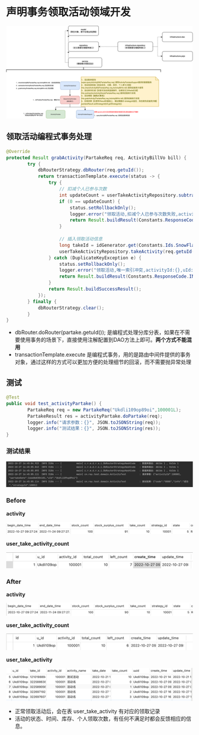 # 声明事务领取活动领域开发

![领域服务-编程式事务领取活动.drawio](images/领域服务-编程式事务领取活动.drawio.png)

## 领取活动编程式事务处理

```java
@Override
protected Result grabActivity(PartakeReq req, ActivityBillVo bill) {
        try {
            dbRouterStrategy.dbRouter(req.getuId());
            return transactionTemplate.execute(status -> {
                try {
                    // 扣减个人已参与次数
                    int updateCount = userTakeActivityRepository.subtractionLeftCount(req.getuId(), req.getActivityId(), bill.getActivityName(), bill.getTakeCount(), bill.getUserTakeLeftCount(),req.getPartakeDate());
                    if (0 == updateCount) {
                        status.setRollbackOnly();
                        logger.error("领取活动,扣减个人已参与次数失败,activityId:{},uId:{}",req.getActivityId(),req.getuId());
                        return Result.buildResult(Constants.ResponseCode.NO_UPDATE);
                    }

                    // 插入领取活动信息
                    long takeId = idGenerator.get(Constants.Ids.SnowFlake).nextId();
                    userTakeActivityRepository.takeActivity(req.getuId(),takeId, req.getActivityId(), bill.getActivityName(), req.getPartakeDate(), bill.getTakeCount(), bill.getUserTakeLeftCount());
                } catch (DuplicateKeyException e) {
                    status.setRollbackOnly();
                    logger.error("领取活动,唯一索引冲突,activityId:{},uId:{}",req.getActivityId(),req.getuId());
                    return Result.buildResult(Constants.ResponseCode.INDEX_DUP);
                }
                return Result.buildSuccessResult();
            });
        } finally {
            dbRouterStrategy.clear();
        }
}
```

- dbRouter.doRouter(partake.getuId()); 是编程式处理分库分表，如果在不需要使用事务的场景下，直接使用注解配置到DAO方法上即可。**两个方式不能混用**
- transactionTemplate.execute 是编程式事务，用的是路由中间件提供的事务对象，通过这样的方式可以更加方便的处理细节的回滚，而不需要抛异常处理

## 测试

```java
@Test
public void test_activityPartake() {
        PartakeReq req = new PartakeReq("Ukdli109op89oi",100001L);
        PartakeResult res = activityPartake.doPartake(req);
        logger.info("请求参数：{}", JSON.toJSONString(req));
        logger.info("测试结果：{}", JSON.toJSONString(res));
}
```

### 测试结果

![截屏2022-10-27 16.51.09](images/step10-test5.png)

### Before

**activity**

![截屏2022-10-27 16.44.31](images/step10-test1.png)

**user_take_activity_count**

![截屏2022-10-27 16.44.40](images/step10-test2.png)



### After

**activity**

![截屏2022-10-27 16.46.14](images/step10-test4.png)

**user_take_activity_count**

![截屏2022-10-27 16.46.01](images/step10-test3.png)

**user_take_activity**

![截屏2022-10-27 16.58.33](images/step10-test6.png)

- 正常领取活动后，会在表 user_take_activity 有对应的领取记录
- 活动的状态、时间、库存、个人领取次数，有任何不满足时都会反馈相应的信息。